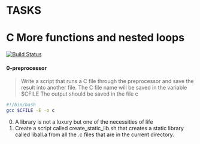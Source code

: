 # TASKS
# C More functions and nested loops

[![Build Status](https://travis-ci.org/joemccann/dillinger.svg?branch=master)](https://github.com/alxstudent-se/alx-system_engineering-devops.git)


#### 0-preprocessor
>Write a script that runs a C file through the preprocessor and save the result into another file.
The C file name will be saved in the variable $CFILE
The output should be saved in the file c
```sh
#!/bin/bash
gcc $CFILE -E -o c
```
0. A library is not a luxury but one of the necessities of life
1. Create a script called create_static_lib.sh that creates a static library called liball.a from all the .c files that are in the current directory.
